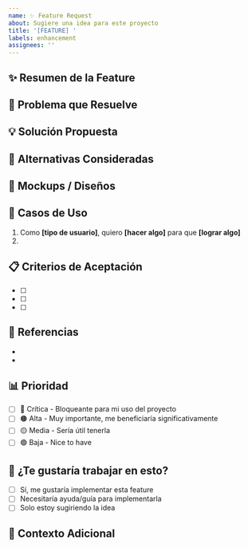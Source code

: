 ```yaml
---
name: ✨ Feature Request
about: Sugiere una idea para este proyecto
title: '[FEATURE] '
labels: enhancement
assignees: ''
---
```


## ✨ Resumen de la Feature

<!-- Una descripción clara y concisa de la feature que deseas -->

## 🎯 Problema que Resuelve

<!-- ¿Está relacionado con un problema? Ej: Me frustra siempre que [...] -->

## 💡 Solución Propuesta

<!-- Una descripción clara y concisa de lo que quieres que suceda -->

## 🔄 Alternativas Consideradas

<!-- Describe cualquier solución o feature alternativa que hayas considerado -->

## 📸 Mockups / Diseños

<!-- Si tienes mockups, diagramas o ejemplos visuales, agrégalos aquí -->

## 🎨 Casos de Uso

<!-- Describe casos de uso específicos donde esta feature sería útil -->

1. Como **[tipo de usuario]**, quiero **[hacer algo]** para que **[lograr algo]**
2. 

## 📋 Criterios de Aceptación

<!-- Lista los criterios que deben cumplirse para que esta feature se considere completa -->

- [ ] 
- [ ] 
- [ ] 

## 🔗 Referencias

<!-- Enlaces a proyectos similares, artículos, o recursos relevantes -->

- 
- 

## 📊 Prioridad

<!-- ¿Qué tan importante es esta feature para ti? -->

- [ ] 🔴 Crítica - Bloqueante para mi uso del proyecto
- [ ] 🟠 Alta - Muy importante, me beneficiaría significativamente
- [ ] 🟡 Media - Sería útil tenerla
- [ ] 🟢 Baja - Nice to have

## 🤝 ¿Te gustaría trabajar en esto?

- [ ] Sí, me gustaría implementar esta feature
- [ ] Necesitaría ayuda/guía para implementarla
- [ ] Solo estoy sugiriendo la idea

## 💭 Contexto Adicional

<!-- Agrega cualquier otro contexto, screenshots, o información sobre la feature aquí -->

